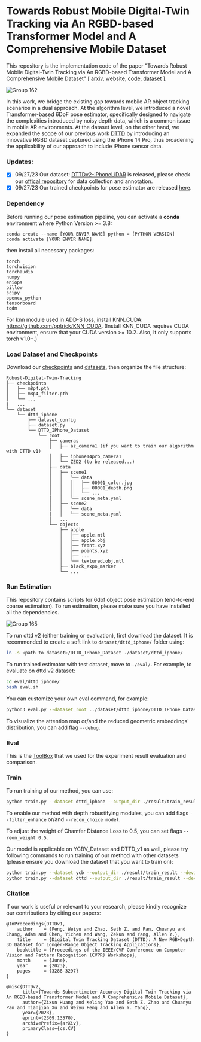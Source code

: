 # Towards Robust Mobile Digital-Twin Tracking via An RGBD-based Transformer Model and A Comprehensive Mobile Dataset
This repository is the implementation code of the paper "Towards Robust Mobile Digital-Twin Tracking via An RGBD-based Transformer Model and A Comprehensive Mobile Dataset" [ [arxiv](https://arxiv.org/abs/2309.13570), website, [code](https://github.com/OpenARK-Berkeley/DigitalTwin-6DPose/edit/), [dataset](https://github.com/OpenARK-Berkeley/DTTDv2-IPhoneLiDAR) ]. 

![Group 162](https://github.com/OpenARK-Berkeley/Robust-Digital-Twin-Tracking/assets/106426767/faea5212-f400-48b6-bbec-312b7887d2a1)

In this work, we bridge the existing gap towards mobile AR object tracking scenarios in a dual approach. At the algorithm level, we introduced a novel Transformer-based 6DoF  pose estimator, specifically designed to navigate the complexities introduced by noisy depth data, which is a common issue in mobile AR environments. At the dataset level, on the other hand, we expanded the scope of our previous work [DTTD](https://arxiv.org/abs/2302.05991) by introducing an innovative RGBD dataset captured using the iPhone 14 Pro, thus broadening the applicability of our approach to include iPhone sensor data. 

### Updates:
- [x] 09/27/23 Our dataset: [DTTDv2-IPhoneLiDAR](https://drive.google.com/drive/folders/1U7YJKSrlWOY5h2MJRc_cwJPkQ8600jbd) is released, please check our [offical repository](https://github.com/OpenARK-Berkeley/DTTDv2-IPhoneLiDAR) for data collection and annotation.
- [x] 09/27/23 Our trained checkpoints for pose estimator are released [here](https://drive.google.com/drive/folders/18laguqXN7b-WTFrHlRpbteqmE8oRF_8H?usp=drive_link).

### Dependency

Before running our pose estimation pipeline, you can activate a __conda__ environment where Python Version >= 3.8:
```
conda create --name [YOUR ENVIR NAME] python = [PYTHON VERSION]
conda activate [YOUR ENVIR NAME]
```

then install all necessary packages:
```
torch
torchvision
torchaudio
numpy
eniops
pillow
scipy
opencv_python
tensorboard
tqdm
```

For knn module used in ADD-S loss, install KNN_CUDA: https://github.com/pptrick/KNN_CUDA. (Install KNN_CUDA requires CUDA environment, ensure that your CUDA version >= 10.2. Also, It only supports torch v1.0+.)

### Load Dataset and Checkpoints
Download our [checkpoints](https://drive.google.com/drive/folders/18laguqXN7b-WTFrHlRpbteqmE8oRF_8H?usp=drive_link) and [datasets](https://drive.google.com/drive/folders/1U7YJKSrlWOY5h2MJRc_cwJPkQ8600jbd), then organize the file structure:
```
Robust-Digital-Twin-Tracking
├── checkpoints
│   ├── m8p4.pth
│   ├── m8p4_filter.pth
│   └── ...
|   ...
└── dataset
    └── dttd_iphone
        ├── dataset_config
        ├── dataset.py
        └── DTTD_IPhone_Dataset
            └── root
                ├── cameras
                │   ├── az_camera1 (if you want to train our algorithm with DTTD v1)
                │   ├── iphone14pro_camera1
                │   └── ZED2 (to be released...)
                ├── data
                │   ├── scene1
                │   │   └── data
                │   │   │   ├── 00001_color.jpg
                │   │   │   ├── 00001_depth.png
                │   │   │   └── ...
                |   │   └── scene_meta.yaml
                │   ├── scene2
                │   │   └── data
                |   │   └── scene_meta.yaml
                │   ...
                └── objects
                    ├── apple
                    │   ├── apple.mtl
                    │   ├── apple.obj
                    │   ├── front.xyz
                    │   ├── points.xyz
                    │   ├── ...
                    │   └── textured.obj.mtl
                    ├── black_expo_marker
                    └── ...
```

### Run Estimation
This repository contains scripts for 6dof object pose estimation (end-to-end coarse estimation). To run estimation, please make sure you have installed all the dependencies.

![Group 165](https://github.com/OpenARK-Berkeley/Robust-Digital-Twin-Tracking/assets/106426767/1eea98b3-3d90-4afb-a23e-7874f5cad888)

To run dttd v2 (either training or evaluation), first download the dataset. It is recommended to create a soft link to `dataset/dttd_iphone/` folder using:
```bash
ln -s <path to dataset>/DTTD_IPhone_Dataset ./dataset/dttd_iphone/
```
To run trained estimator with test dataset, move to `./eval/`. For example, to evaluate on dttd v2 dataset:
```bash
cd eval/dttd_iphone/
bash eval.sh
```
You can customize your own eval command, for example:
```bash
python3 eval.py --dataset_root ../dataset/dttd_iphone/DTTD_IPhone_Dataset/root --model ../checkpoints/m8p4.pth --output eval_results --visualize 
```

To visualize the attention map or/and the reduced geometric embeddings' distribution, you can add flag `--debug`.

### Eval
This is the [ToolBox](https://github.com/yuxng/YCB_Video_toolbox) that we used for the experiment result evaluation and comparison.

### Train
To run training of our method, you can use:
```bash
python train.py --dataset dttd_iphone --output_dir ./result/train_result --device 0 --batch_size 1 --lr 1e-6 --min_lr 1e-7 --warm_epoch 1 --pretrain ./checkpoints/m8p4_filter_modelrecon.pth
```
To enable our method with depth robustifying modules, you can add flags `--filter_enhance` or/and `--recon_choice model`.

To adjust the weight of Chamfer Distance Loss to 0.5, you can set flags `--reon_weight 0.5`.

Our model is applicable on YCBV_Dataset and DTTD_v1 as well, please try following commands to run training of our method with other datasets (please ensure you download the dataset that you want to train on):
```bash
python train.py --dataset ycb --output_dir ./result/train_result --device 0 --batch_size 1 --lr 1e-6 --min_lr 1e-7 --warm_epoch 1
python train.py --dataset dttd --output_dir ./result/train_result --device 0 --batch_size 1 --lr 1e-6 --min_lr 1e-7 --warm_epoch 1
```

### Citation
If our work is useful or relevant to your research, please kindly recognize our contributions by citing our papers:
```
@InProceedings{DTTDv1,
    author    = {Feng, Weiyu and Zhao, Seth Z. and Pan, Chuanyu and Chang, Adam and Chen, Yichen and Wang, Zekun and Yang, Allen Y.},
    title     = {Digital Twin Tracking Dataset (DTTD): A New RGB+Depth 3D Dataset for Longer-Range Object Tracking Applications},
    booktitle = {Proceedings of the IEEE/CVF Conference on Computer Vision and Pattern Recognition (CVPR) Workshops},
    month     = {June},
    year      = {2023},
    pages     = {3288-3297}
}

@misc{DTTDv2,
      title={Towards Subcentimeter Accuracy Digital-Twin Tracking via An RGBD-based Transformer Model and A Comprehensive Mobile Dataset}, 
      author={Zixun Huang and Keling Yao and Seth Z. Zhao and Chuanyu Pan and Tianjian Xu and Weiyu Feng and Allen Y. Yang},
      year={2023},
      eprint={2309.13570},
      archivePrefix={arXiv},
      primaryClass={cs.CV}
}
```


